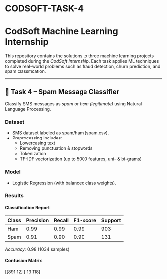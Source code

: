 # CODSOFT-TASK-4

# CodSoft Machine Learning Internship  

This repository contains the solutions to three machine learning projects completed during the *CodSoft Internship*. Each task applies ML techniques to solve real-world problems such as fraud detection, churn prediction, and spam classification.  

---

## 📌 Task 4 – Spam Message Classifier  

Classify SMS messages as *spam* or *ham (legitimate)* using Natural Language Processing.  

### Dataset  
- SMS dataset labeled as spam/ham (spam.csv).  
- Preprocessing includes:  
  - Lowercasing text  
  - Removing punctuation & stopwords  
  - Tokenization  
  - TF-IDF vectorization (up to 5000 features, uni- & bi-grams)  

### Model  
- Logistic Regression (with balanced class weights).  

### Results  

#### Classification Report  
| Class | Precision | Recall | F1-score | Support |  
|-------|-----------|--------|----------|---------|  
| Ham   | 0.99      | 0.99   | 0.99     | 903     |  
| Spam  | 0.91      | 0.90   | 0.90     | 131     |  

*Accuracy:* 0.98 (1034 samples)  

#### Confusion Matrix
[[891 12]
[ 13 118]
